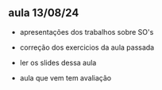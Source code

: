 ## **aula 13/08/24**

- apresentações dos trabalhos sobre SO's

- correção dos exercicios da aula passada

- ler os slides dessa aula

- aula que vem tem avaliação
